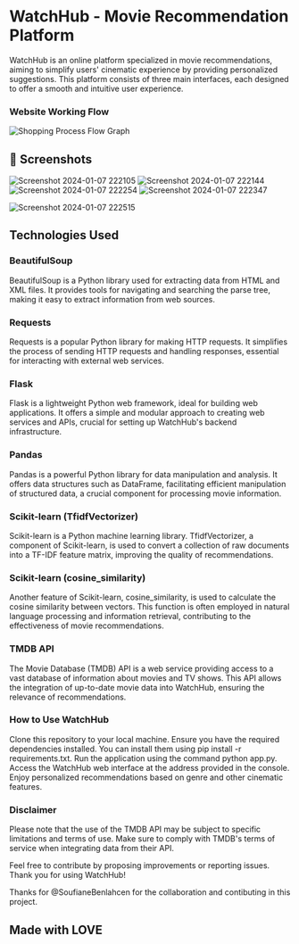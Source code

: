 # WatchHub - Movie Recommendation Platform



WatchHub is an online platform specialized in movie recommendations, aiming to simplify users' cinematic experience by providing personalized suggestions. This platform consists of three main interfaces, each designed to offer a smooth and intuitive user experience.
### Website Working Flow
![Shopping Process Flow Graph](https://github.com/BenlahcenSoufiane/Movies-Recommendator/assets/109562080/6fc937db-69d9-4aa9-9d85-a24620f13405)

## 📸 Screenshots
![Screenshot 2024-01-07 222105](https://github.com/BenlahcenSoufiane/Movies-Recommendator/assets/109562080/8183fdf5-4a42-4d7d-9f77-210ade151b01)
![Screenshot 2024-01-07 222144](https://github.com/BenlahcenSoufiane/Movies-Recommendator/assets/109562080/262cef83-7d61-474a-85ca-9b3215cd264c)
![Screenshot 2024-01-07 222254](https://github.com/BenlahcenSoufiane/Movies-Recommendator/assets/109562080/20182a39-7a5d-400d-a892-4257d8964fad)
![Screenshot 2024-01-07 222347](https://github.com/BenlahcenSoufiane/Movies-Recommendator/assets/109562080/bcc9859b-dda4-499a-9eb1-2f4d113d0780)

![Screenshot 2024-01-07 222515](https://github.com/BenlahcenSoufiane/Movies-Recommendator/assets/109562080/6643e430-cbf6-430b-8e85-f6ef4ef00c6c)




## Technologies Used
### BeautifulSoup
BeautifulSoup is a Python library used for extracting data from HTML and XML files. It provides tools for navigating and searching the parse tree, making it easy to extract information from web sources.

### Requests
Requests is a popular Python library for making HTTP requests. It simplifies the process of sending HTTP requests and handling responses, essential for interacting with external web services.

### Flask
Flask is a lightweight Python web framework, ideal for building web applications. It offers a simple and modular approach to creating web services and APIs, crucial for setting up WatchHub's backend infrastructure.

### Pandas
Pandas is a powerful Python library for data manipulation and analysis. It offers data structures such as DataFrame, facilitating efficient manipulation of structured data, a crucial component for processing movie information.

### Scikit-learn (TfidfVectorizer)
Scikit-learn is a Python machine learning library. TfidfVectorizer, a component of Scikit-learn, is used to convert a collection of raw documents into a TF-IDF feature matrix, improving the quality of recommendations.

### Scikit-learn (cosine_similarity)
Another feature of Scikit-learn, cosine_similarity, is used to calculate the cosine similarity between vectors. This function is often employed in natural language processing and information retrieval, contributing to the effectiveness of movie recommendations.

### TMDB API
The Movie Database (TMDB) API is a web service providing access to a vast database of information about movies and TV shows. This API allows the integration of up-to-date movie data into WatchHub, ensuring the relevance of recommendations.

### How to Use WatchHub
Clone this repository to your local machine.
Ensure you have the required dependencies installed. You can install them using pip install -r requirements.txt.
Run the application using the command python app.py.
Access the WatchHub web interface at the address provided in the console.
Enjoy personalized recommendations based on genre and other cinematic features.
### Disclaimer
Please note that the use of the TMDB API may be subject to specific limitations and terms of use. Make sure to comply with TMDB's terms of service when integrating data from their API.

Feel free to contribute by proposing improvements or reporting issues. Thank you for using WatchHub!

Thanks for @SoufianeBenlahcen for the collaboration and contibuting in this project.
## Made with LOVE
